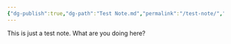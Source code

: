 ```yaml
---
{"dg-publish":true,"dg-path":"Test Note.md","permalink":"/test-note/","noteIcon":""}
---
```


This is just a test note. What are you doing here?